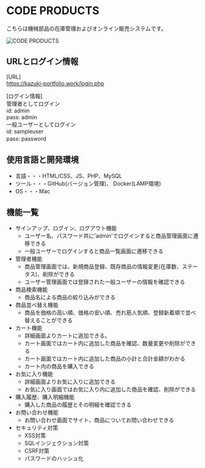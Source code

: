 # CODE PRODUCTS
 
こちらは機械部品の在庫管理およびオンライン販売システムです。

![CODE PRODUCTS](https://user-images.githubusercontent.com/65232447/84732622-2150e300-afd7-11ea-8d8a-cec353284e66.png)

## URLとログイン情報  
[URL]  
https://kazuki-portfolio.work/login.php  

[ログイン情報]  
管理者としてログイン  
id: admin  
pass: admin  
一般ユーザーとしてログイン  
id: sampleuser  
pass: password  　

## 使用言語と開発環境
- 言語・・・HTML/CSS、JS、PHP、MySQL
- ツール・・・GitHub(バージョン管理)、 Docker(LAMP環境)
- OS・・・Mac
 
## 機能一覧
- サインアップ、ログイン、ログアウト機能
    - ユーザー名、パスワード共に'admin'でログインすると商品管理画面に遷移できる
    - 一般ユーザーでログインすると商品一覧画面に遷移できる
- 管理者機能
    - 商品管理画面では、新規商品登録、既存商品の情報変更(在庫数、ステータス)、削除ができる
    - ユーザー管理画面では登録された一般ユーザーの情報を確認できる
- 商品検索機能
    - 商品名による商品の絞り込みができる
- 商品並べ替え機能
    - 商品を価格の高い順、価格の安い順、売れ筋人気順、登録新着順で並べ替えることができる
- カート機能
    - 詳細画面よりカートに追加できる。
    - カート画面ではカート内に追加した商品を確認、数量変更や削除ができる
    - カート画面ではカート内に追加した商品の小計と合計金額がわかる
    - カート内の商品を購入できる
- お気に入り機能
    - 詳細画面よりお気に入りに追加できる
    - お気に入り画面ではお気に入り内に追加した商品を確認、削除ができる
- 購入履歴、購入明細機能
    - 購入した商品の履歴とその明細を確認できる
- お問い合わせ機能
    - お問い合わせ画面でサイト、商品についてお問い合わせできる
- セキュリティ対策
	- XSS対策
	- SQLインジェクション対策
	- CSRF対策
	- パスワードのハッシュ化
